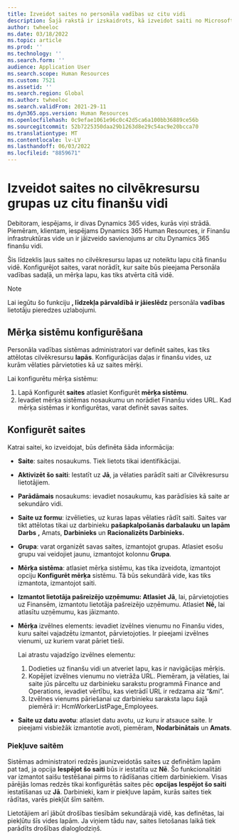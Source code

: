 ```yaml
---
title: Izveidot saites no personāla vadības uz citu vidi
description: Šajā rakstā ir izskaidrots, kā izveidot saiti no Microsoft Dynamics 365 Human Resources uz citu Dynamics 365 vidi.
author: twheeloc
ms.date: 03/18/2022
ms.topic: article
ms.prod: ''
ms.technology: ''
ms.search.form: ''
audience: Application User
ms.search.scope: Human Resources
ms.custom: 7521
ms.assetid: ''
ms.search.region: Global
ms.author: twheeloc
ms.search.validFrom: 2021-29-11
ms.dyn365.ops.version: Human Resources
ms.openlocfilehash: 0c9efae1061e96c0c42d5ca6a100bb36889ce56b
ms.sourcegitcommit: 52b7225350daa29b1263d8e29c54ac9e20bcca70
ms.translationtype: MT
ms.contentlocale: lv-LV
ms.lasthandoff: 06/03/2022
ms.locfileid: "8859671"
---
```

# <a name="create-links-from-human-resources-to-another-finance-environment"></a>Izveidot saites no cilvēkresursu grupas uz citu finanšu vidi

Debitoram, iespējams, ir divas Dynamics 365 vides, kurās viņi strādā. Piemēram, klientam, iespējams Dynamics 365 Human Resources, ir Finanšu infrastruktūras vide un ir jāizveido savienojums ar citu Dynamics 365 finanšu vidi. 

Šis līdzeklis ļaus saites no cilvēkresursu lapas uz noteiktu lapu citā finanšu vidē. Konfigurējot saites, varat norādīt, kur saite būs pieejama Personāla vadības sadaļā, un mērķa lapu, kas tiks atvērta citā vidē.

> [!Note] 
> Lai iegūtu šo funkciju **, līdzekļa pārvaldībā ir jāieslēdz** personāla **vadības** lietotāju pieredzes uzlabojumi.

## <a name="configure-target-systems"></a>Mērķa sistēmu konfigurēšana

Personāla vadības sistēmas administratori var definēt saites, kas tiks attēlotas cilvēkresursu **lapās**. Konfigurācijas daļas ir finanšu vides, uz kurām vēlaties pārvietoties kā uz saites mērķi. 

Lai konfigurētu mērķa sistēmu:
1. Lapā Konfigurēt **saites** atlasiet Konfigurēt **mērķa sistēmu**.  
2. Ievadiet mērķa sistēmas nosaukumu un norādiet Finanšu vides URL. Kad mērķa sistēmas ir konfigurētas, varat definēt savas saites.

## <a name="configure-links"></a>Konfigurēt saites

Katrai saitei, ko izveidojat, būs definēta šāda informācija:
 - **Saite**: saites nosaukums. Tiek lietots tikai identifikācijai.
 - **Aktivizēt šo saiti**: Iestatīt uz **Jā**, ja vēlaties parādīt saiti ar Cilvēkresursu lietotājiem.
 - **Parādāmais** nosaukums: ievadiet nosaukumu, kas parādīsies kā saite ar sekundāro vidi. 
 - **Saite uz formu**: izvēlieties, uz kuras lapas vēlaties rādīt saiti. Saites var tikt attēlotas tikai uz darbinieku **pašapkalpošanās darbalauku** **un lapām Darbs** **,** Amats, **Darbinieks** un **Racionalizēts Darbinieks.**
 - **Grupa**: varat organizēt savas saites, izmantojot grupas. Atlasiet esošu grupu vai veidojiet jaunu, izmantojot kolonnu **Grupa**.
 - **Mērķa sistēma**: atlasiet mērķa sistēmu, kas tika izveidota, izmantojot opciju **Konfigurēt mērķa** sistēmu. Tā būs sekundārā vide, kas tiks izmantota, izmantojot saiti.
 - **Izmantot lietotāja pašreizējo uzņēmumu: Atlasiet** **Jā**, lai, pārvietojoties uz Finansēm, izmantotu lietotāja pašreizējo uzņēmumu. Atlasiet **Nē,** lai atlasītu uzņēmumu, kas jāizmanto.
 - **Mērķa** izvēlnes elements: ievadiet izvēlnes vienumu no Finanšu vides, kuru saitei vajadzētu izmantot, pārvietojoties. Ir pieejami izvēlnes vienumi, uz kuriem varat pāriet tieši. 

   Lai atrastu vajadzīgo izvēlnes elementu:
   1. Dodieties uz finanšu vidi un atveriet lapu, kas ir navigācijas mērķis. 
   2. Kopējiet izvēlnes vienumu no vietrāža URL. Piemēram, ja vēlaties, lai saite jūs pārceltu uz darbinieku sarakstu programmā Finance and Operations, ievadiet vērtību, kas vietrādī URL ir redzama aiz “&mi”. 
   3. Izvēlnes vienums pāriešanai uz darbinieku saraksta lapu šajā piemērā ir: HcmWorkerListPage_Employees.

 - **Saite uz datu avotu**: atlasiet datu avotu, uz kuru ir atsauce saite. Ir pieejami visbiežāk izmantotie avoti, piemēram, **Nodarbinātais** un **Amats**.

### <a name="access-to-links"></a>Piekļuve saitēm

Sistēmas administratori redzēs jaunizveidotās saites uz definētām lapām pat tad, ja opcija **Iespējot šo saiti** būs ir iestatīta uz **Nē**. Šo funkcionalitāti var izmantot saišu testēšanai pirms to rādīšanas citiem darbiniekiem. Visas pārējās lomas redzēs tikai konfigurētās saites pēc **opcijas Iespējot šo saiti** iestatīšanas uz **Jā**. Darbinieki, kam ir piekļuve lapām, kurās saites tiek rādītas, varēs piekļūt šīm saitēm.

Lietotājiem arī jābūt drošības tiesībām sekundārajā vidē, kas definētas, lai piekļūtu šīs vides lapām. Ja viņiem tādu nav, saites lietošanas laikā tiek parādīts drošības dialoglodziņš.

